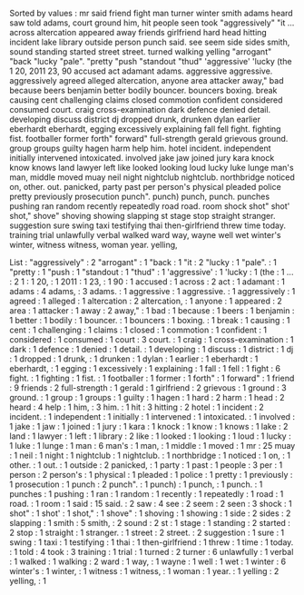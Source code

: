 Sorted by values :
mr said friend fight man turner winter smith adams heard saw told adams, court ground him, hit people seen took "aggressively" "it ... across altercation appeared away friends girlfriend hard head hitting incident lake library outside person punch said. see seem side sides smith, sound standing started street street. turned walking yelling "arrogant" "back "lucky "pale". "pretty "push "standout "thud" 'aggressive' 'lucky (the 1 20, 2011 23, 90 accused act adamant adams. aggressive aggressive. aggressively agreed alleged altercation, anyone area attacker away," bad because beers benjamin better bodily bouncer. bouncers boxing. break causing cent challenging claims closed commotion confident considered consumed court. craig cross-examination dark defence denied detail. developing discuss district dj dropped drunk, drunken dylan earlier eberhardt eberhardt, egging excessively explaining fall fell fight. fighting fist. footballer former forth" forward" full-strength gerald grievous ground. group groups guilty hagen harm help him. hotel incident. independent initially intervened intoxicated. involved jake jaw joined jury kara knock know knows land lawyer left like looked looking loud lucky luke lunge man's man, middle moved muay neil night nightclub nightclub. northbridge noticed on, other. out. panicked, party past per person's physical pleaded police pretty previously prosecution punch". punch) punch, punch. punches pushing ran random recently repeatedly road road. room shock shot" shot' shot," shove" shoving showing slapping st stage stop straight stranger. suggestion sure swing taxi testifying thai then-girlfriend threw time today. training trial unlawfully verbal walked ward way, wayne well wet winter's winter, witness witness, woman year. yelling, 

List :
"aggressively" : 2
"arrogant" : 1
"back : 1
"it : 2
"lucky : 1
"pale". : 1
"pretty : 1
"push : 1
"standout : 1
"thud" : 1
'aggressive' : 1
'lucky : 1
(the : 1
... : 2
1 : 1
20, : 1
2011 : 1
23, : 1
90 : 1
accused : 1
across : 2
act : 1
adamant : 1
adams : 4
adams, : 3
adams. : 1
aggressive : 1
aggressive. : 1
aggressively : 1
agreed : 1
alleged : 1
altercation : 2
altercation, : 1
anyone : 1
appeared : 2
area : 1
attacker : 1
away : 2
away," : 1
bad : 1
because : 1
beers : 1
benjamin : 1
better : 1
bodily : 1
bouncer. : 1
bouncers : 1
boxing. : 1
break : 1
causing : 1
cent : 1
challenging : 1
claims : 1
closed : 1
commotion : 1
confident : 1
considered : 1
consumed : 1
court : 3
court. : 1
craig : 1
cross-examination : 1
dark : 1
defence : 1
denied : 1
detail. : 1
developing : 1
discuss : 1
district : 1
dj : 1
dropped : 1
drunk, : 1
drunken : 1
dylan : 1
earlier : 1
eberhardt : 1
eberhardt, : 1
egging : 1
excessively : 1
explaining : 1
fall : 1
fell : 1
fight : 6
fight. : 1
fighting : 1
fist. : 1
footballer : 1
former : 1
forth" : 1
forward" : 1
friend : 9
friends : 2
full-strength : 1
gerald : 1
girlfriend : 2
grievous : 1
ground : 3
ground. : 1
group : 1
groups : 1
guilty : 1
hagen : 1
hard : 2
harm : 1
head : 2
heard : 4
help : 1
him, : 3
him. : 1
hit : 3
hitting : 2
hotel : 1
incident : 2
incident. : 1
independent : 1
initially : 1
intervened : 1
intoxicated. : 1
involved : 1
jake : 1
jaw : 1
joined : 1
jury : 1
kara : 1
knock : 1
know : 1
knows : 1
lake : 2
land : 1
lawyer : 1
left : 1
library : 2
like : 1
looked : 1
looking : 1
loud : 1
lucky : 1
luke : 1
lunge : 1
man : 6
man's : 1
man, : 1
middle : 1
moved : 1
mr : 25
muay : 1
neil : 1
night : 1
nightclub : 1
nightclub. : 1
northbridge : 1
noticed : 1
on, : 1
other. : 1
out. : 1
outside : 2
panicked, : 1
party : 1
past : 1
people : 3
per : 1
person : 2
person's : 1
physical : 1
pleaded : 1
police : 1
pretty : 1
previously : 1
prosecution : 1
punch : 2
punch". : 1
punch) : 1
punch, : 1
punch. : 1
punches : 1
pushing : 1
ran : 1
random : 1
recently : 1
repeatedly : 1
road : 1
road. : 1
room : 1
said : 15
said. : 2
saw : 4
see : 2
seem : 2
seen : 3
shock : 1
shot" : 1
shot' : 1
shot," : 1
shove" : 1
shoving : 1
showing : 1
side : 2
sides : 2
slapping : 1
smith : 5
smith, : 2
sound : 2
st : 1
stage : 1
standing : 2
started : 2
stop : 1
straight : 1
stranger. : 1
street : 2
street. : 2
suggestion : 1
sure : 1
swing : 1
taxi : 1
testifying : 1
thai : 1
then-girlfriend : 1
threw : 1
time : 1
today. : 1
told : 4
took : 3
training : 1
trial : 1
turned : 2
turner : 6
unlawfully : 1
verbal : 1
walked : 1
walking : 2
ward : 1
way, : 1
wayne : 1
well : 1
wet : 1
winter : 6
winter's : 1
winter, : 1
witness : 1
witness, : 1
woman : 1
year. : 1
yelling : 2
yelling, : 1
